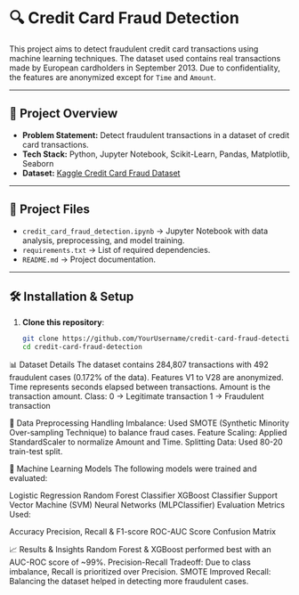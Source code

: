 # 🔍 Credit Card Fraud Detection

This project aims to detect fraudulent credit card transactions using machine learning techniques. The dataset used contains real transactions made by European cardholders in September 2013. Due to confidentiality, the features are anonymized except for `Time` and `Amount`.

---

## 📌 **Project Overview**
- **Problem Statement:** Detect fraudulent transactions in a dataset of credit card transactions.
- **Tech Stack:** Python, Jupyter Notebook, Scikit-Learn, Pandas, Matplotlib, Seaborn
- **Dataset:** [Kaggle Credit Card Fraud Dataset](https://www.kaggle.com/datasets/mlg-ulb/creditcardfraud)

---

## 📂 **Project Files**
- `credit_card_fraud_detection.ipynb` → Jupyter Notebook with data analysis, preprocessing, and model training.
- `requirements.txt` → List of required dependencies.
- `README.md` → Project documentation.

---

## 🛠 **Installation & Setup**
1. **Clone this repository**:
   ```bash
   git clone https://github.com/YourUsername/credit-card-fraud-detection.git
   cd credit-card-fraud-detection

📊 Dataset Details
The dataset contains 284,807 transactions with 492 fraudulent cases (0.172% of the data).
Features V1 to V28 are anonymized.
Time represents seconds elapsed between transactions.
Amount is the transaction amount.
Class:
0 → Legitimate transaction
1 → Fraudulent transaction

🔬 Data Preprocessing
Handling Imbalance: Used SMOTE (Synthetic Minority Over-sampling Technique) to balance fraud cases.
Feature Scaling: Applied StandardScaler to normalize Amount and Time.
Splitting Data: Used 80-20 train-test split.

🤖 Machine Learning Models
The following models were trained and evaluated:

Logistic Regression
Random Forest Classifier
XGBoost Classifier
Support Vector Machine (SVM)
Neural Networks (MLPClassifier)
Evaluation Metrics Used:

Accuracy
Precision, Recall & F1-score
ROC-AUC Score
Confusion Matrix

📈 Results & Insights
Random Forest & XGBoost performed best with an AUC-ROC score of ~99%.
Precision-Recall Tradeoff: Due to class imbalance, Recall is prioritized over Precision.
SMOTE Improved Recall: Balancing the dataset helped in detecting more fraudulent cases.
